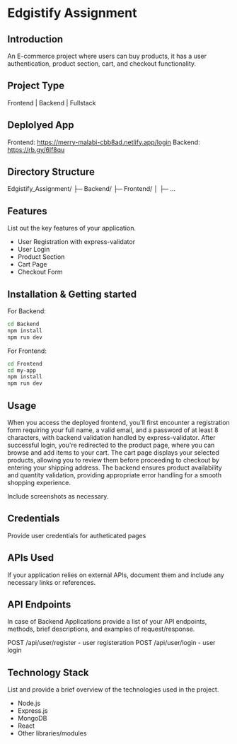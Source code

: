 # Edgistify Assignment

## Introduction
An E-commerce project where users can buy products, it has a user authentication, product section, cart, and checkout functionality.

## Project Type
Frontend | Backend | Fullstack

## Deplolyed App
Frontend: https://merry-malabi-cbb8ad.netlify.app/login
Backend: https://rb.gy/6lf8qu

## Directory Structure
Edgistify_Assignment/
├─ Backend/
├─ Frontend/
│  ├─ ...


## Features
List out the key features of your application.

- User Registration with express-validator
- User Login
- Product Section
- Cart Page
- Checkout Form


## Installation & Getting started
For Backend: 
```bash
cd Backend 
npm install
npm run dev
```
For Frontend: 
```bash
cd Frontend
cd my-app
npm install
npm run dev
```

## Usage
When you access the deployed frontend, you'll first encounter a registration form requiring your full name, a valid email, and a password of at least 8 characters, with backend validation handled by express-validator. After successful login, you're redirected to the product page, where you can browse and add items to your cart. The cart page displays your selected products, allowing you to review them before proceeding to checkout by entering your shipping address. The backend ensures product availability and quantity validation, providing appropriate error handling for a smooth shopping experience.


Include screenshots as necessary.

## Credentials
Provide user credentials for autheticated pages

## APIs Used
If your application relies on external APIs, document them and include any necessary links or references.

## API Endpoints
In case of Backend Applications provide a list of your API endpoints, methods, brief descriptions, and examples of request/response.

POST /api/user/register - user registeration
POST /api/user/login - user login





## Technology Stack
List and provide a brief overview of the technologies used in the project.
- Node.js
- Express.js
- MongoDB
- React
- Other libraries/modules
